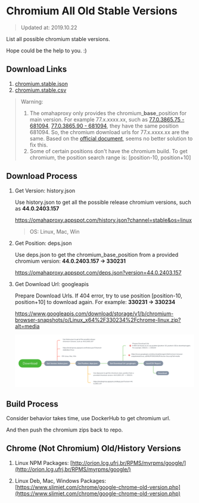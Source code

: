 Chromium All Old Stable Versions
====================

> Updated at: 2019.10.22

List all possible chromium stable versions.

Hope could be the help to you. :)


## Download Links
1. [chromium.stable.json](https://raw.githubusercontent.com/Bugazelle/chromium-all-old-stable-versions/master/chromium.stable.json)
2. [chromium.stable.csv](https://raw.githubusercontent.com/Bugazelle/chromium-all-old-stable-versions/master/chromium.stable.csv)

> Warning: 
> 1. The omahaproxy only provides the chromium_**base**_position for main version. 
>    For example 77.x.xxxx.xx, such as [77.0.3865.75 - 681094](https://omahaproxy.appspot.com/deps.json?version=77.0.3865.90), [77.0.3865.90 - 681094](https://omahaproxy.appspot.com/deps.json?version=77.0.3865.90), they have the same position 681094.
>    So, the chromium download urls for 77.x.xxxx.xx are the same.
>    Based on the [official document](https://www.chromium.org/getting-involved/download-chromium), seems no better solution to fix this.
> 2. Some of certain positions don't have the chromium build. To get chromium, the position search range is: [position-10, position+10]

## Download Process
1. Get Version: history.json

   Use history.json to get all the possible release chromium versions, such as **44.0.2403.157**

   https://omahaproxy.appspot.com/history.json?channel=stable&os=linux

   > OS: Linux, Mac, Win

2. Get Position: deps.json

   Use deps.json to get the chromium_base_position from a provided chromium version: **44.0.2403.157 -> 330231**

   https://omahaproxy.appspot.com/deps.json?version=44.0.2403.157

3. Get Download Url: googleapis

   Prepare Download Urls. If 404 error, try to use position [position-10, position+10] to download again.
   For example: **330231 -> 330234**

   https://www.googleapis.com/download/storage/v1/b/chromium-browser-snapshots/o/Linux_x64%2F330234%2Fchrome-linux.zip?alt=media

   ![DownloadProcess](src/DownloadProcess.png)

## Build Process
Consider behavior takes time, use DockerHub to get chromium url.

And then push the chromium zips back to repo.

## Chrome (Not Chromium) Old/History Versions

1. Linux NPM Packages: [http://orion.lcg.ufrj.br/RPMS/myrpms/google/](http://orion.lcg.ufrj.br/RPMS/myrpms/google/)

2. Linux Deb, Mac, Windows Packages: [https://www.slimjet.com/chrome/google-chrome-old-version.php](https://www.slimjet.com/chrome/google-chrome-old-version.php)

